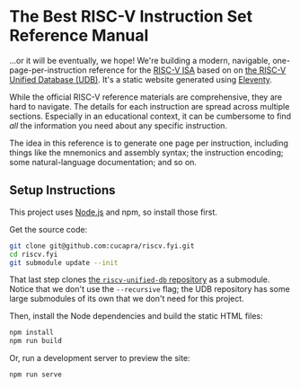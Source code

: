 # The Best RISC-V Instruction Set Reference Manual

…or it will be eventually, we hope!
We're building a modern, navigable, one-page-per-instruction reference for the [RISC-V ISA][riscv] based on on [the RISC-V Unified Database (UDB)][udb].
It's a static website generated using [Eleventy][11ty].

While the official RISC-V reference materials are comprehensive, they are hard to navigate.
The details for each instruction are spread across multiple sections.
Especially in an educational context, it can be cumbersome to find *all* the information you need about any specific instruction.

The idea in this reference is to generate one page per instruction, including things like the mnemonics and assembly syntax; the instruction encoding; some natural-language documentation; and so on.

## Setup Instructions

This project uses [Node.js][node] and npm, so install those first.

Get the source code:

```bash
git clone git@github.com:cucapra/riscv.fyi.git
cd riscv.fyi
git submodule update --init
```

That last step clones [the `riscv-unified-db` repository][udb] as a submodule.
Notice that we don't use the `--recursive` flag; the UDB repository has some large submodules of its own that we don't need for this project.

Then, install the Node dependencies and build the static HTML files:

```bash
npm install
npm run build
```

Or, run a development server to preview the site:

```bash
npm run serve
```

[node]: https://nodejs.org/
[udb]: https://github.com/riscv-software-src/riscv-unified-db
[riscv]: https://riscv.org
[11ty]: https://www.11ty.dev
